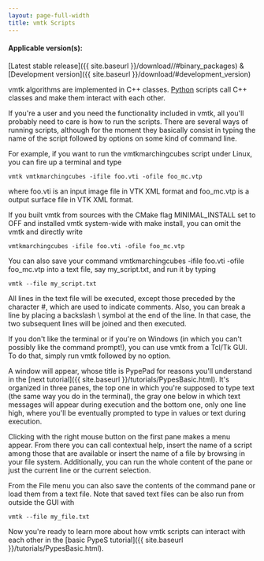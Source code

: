 ```yaml
---
layout: page-full-width
title: vmtk Scripts
---
```


#### Applicable version(s): 
[Latest stable release]({{ site.baseurl }}/download//#binary_packages) & [Development version]({{ site.baseurl }}/download/#development_version)

vmtk algorithms are implemented in C++ classes. <a href="http://www.python.org" target="_blank">Python</a> scripts call C++ classes and make them interact with each other.

If you're a user and you need the functionality included in vmtk, all you'll probably need to care is how to run the scripts. There are several ways of running scripts, although for the moment they basically consist in typing the name of the script followed by options on some kind of command line.

For example, if you want to run the vmtkmarchingcubes script under Linux, you can fire up a terminal and type

    vmtk vmtkmarchingcubes -ifile foo.vti -ofile foo_mc.vtp

where foo.vti is an input image file in VTK XML format and foo_mc.vtp is a output surface file in VTK XML format.

If you built vmtk from sources with the CMake flag MINIMAL_INSTALL set to OFF and installed vmtk system-wide with make install, you can omit the vmtk and directly write

    vmtkmarchingcubes -ifile foo.vti -ofile foo_mc.vtp

You can also save your command vmtkmarchingcubes -ifile foo.vti -ofile foo_mc.vtp into a text file, say my_script.txt, and run it by typing

    vmtk --file my_script.txt

All lines in the text file will be executed, except those preceded by the character #, which are used to indicate comments. Also, you can break a line by placing a backslash \ symbol at the end of the line. In that case, the two subsequent lines will be joined and then executed.

If you don't like the terminal or if you're on Windows (in which you can't possibly like the command prompt!), you can use vmtk from a Tcl/Tk GUI. To do that, simply run vmtk followed by no option.

A window will appear, whose title is PypePad for reasons you'll understand in the [next tutorial]({{ site.baseurl }}/tutorials/PypesBasic.html). It's organized in three panes, the top one in which you're supposed to type text (the same way you do in the terminal), the gray one below in which text messages will appear during execution and the bottom one, only one line high, where you'll be eventually prompted to type in values or text during execution.

Clicking with the right mouse button on the first pane makes a menu appear. From there you can call contextual help, insert the name of a script among those that are available or insert the name of a file by browsing in your file system. Additionally, you can run the whole content of the pane or just the current line or the current selection.

From the File menu you can also save the contents of the command pane or load them from a text file. Note that saved text files can be also run from outside the GUI with

    vmtk --file my_file.txt

Now you're ready to learn more about how vmtk scripts can interact with each other in the [basic PypeS tutorial]({{ site.baseurl }}/tutorials/PypesBasic.html). 
